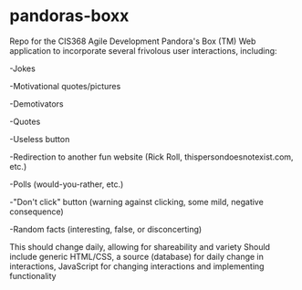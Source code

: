 # pandoras-boxx
Repo for the CIS368 Agile Development Pandora's Box (TM) 
Web application to incorporate several frivolous user interactions, including:

-Jokes

-Motivational quotes/pictures

-Demotivators

-Quotes

-Useless button

-Redirection to another fun website (Rick Roll, thispersondoesnotexist.com, etc.)

-Polls (would-you-rather, etc.)

-"Don't click" button (warning against clicking, some mild, negative consequence)

-Random facts (interesting, false, or disconcerting)

This should change daily, allowing for shareability and variety
Should include generic HTML/CSS, a source (database) for daily change in interactions, JavaScript for changing interactions and implementing functionality
